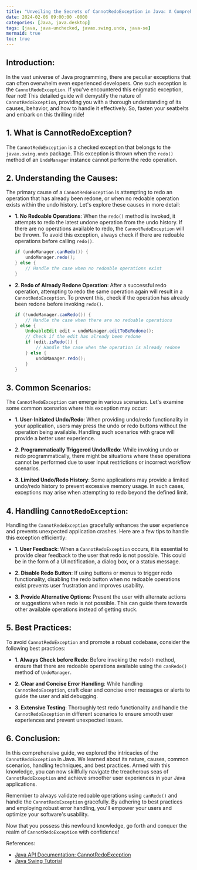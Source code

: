 ```yaml
---
title: "Unveiling the Secrets of CannotRedoException in Java: A Comprehensive Guide"
date: 2024-02-06 09:00:00 -0000
categories: [Java, java.desktop]
tags: [java, java-unchecked, javax.swing.undo, java-se]
mermaid: true
toc: true
---
```



## Introduction:

In the vast universe of Java programming, there are peculiar exceptions that can often overwhelm even experienced developers. One such exception is the `CannotRedoException`. If you've encountered this enigmatic exception, fear not! This detailed guide will demystify the nature of `CannotRedoException`, providing you with a thorough understanding of its causes, behavior, and how to handle it effectively. So, fasten your seatbelts and embark on this thrilling ride!

## 1. What is CannotRedoException?

The `CannotRedoException` is a checked exception that belongs to the `javax.swing.undo` package. This exception is thrown when the `redo()` method of an `UndoManager` instance cannot perform the redo operation.

## 2. Understanding the Causes:

The primary cause of a `CannotRedoException` is attempting to redo an operation that has already been redone, or when no redoable operation exists within the undo history. Let's explore these causes in more detail:

- **1. No Redoable Operations**: When the `redo()` method is invoked, it attempts to redo the latest undone operation from the undo history. If there are no operations available to redo, the `CannotRedoException` will be thrown. To avoid this exception, always check if there are redoable operations before calling `redo()`.

    ```java
    if (undoManager.canRedo()) {
        undoManager.redo();
    } else {
        // Handle the case when no redoable operations exist
    }
    ```

- **2. Redo of Already Redone Operation**: After a successful redo operation, attempting to redo the same operation again will result in a `CannotRedoException`. To prevent this, check if the operation has already been redone before invoking `redo()`.

    ```java
    if (!undoManager.canRedo()) {
        // Handle the case when there are no redoable operations
    } else {
        UndoableEdit edit = undoManager.editToBeRedone();
        // Check if the edit has already been redone
        if (edit.isRedo()) {
            // Handle the case when the operation is already redone
        } else {
            undoManager.redo();
        }
    }
    ```

## 3. Common Scenarios:

The `CannotRedoException` can emerge in various scenarios. Let's examine some common scenarios where this exception may occur:

- **1. User-Initiated Undo/Redo**: When providing undo/redo functionality in your application, users may press the undo or redo buttons without the operation being available. Handling such scenarios with grace will provide a better user experience.

- **2. Programmatically Triggered Undo/Redo**: While invoking undo or redo programmatically, there might be situations where these operations cannot be performed due to user input restrictions or incorrect workflow scenarios.

- **3. Limited Undo/Redo History**: Some applications may provide a limited undo/redo history to prevent excessive memory usage. In such cases, exceptions may arise when attempting to redo beyond the defined limit.

## 4. Handling `CannotRedoException`:

Handling the `CannotRedoException` gracefully enhances the user experience and prevents unexpected application crashes. Here are a few tips to handle this exception efficiently:

- **1. User Feedback**: When a `CannotRedoException` occurs, it is essential to provide clear feedback to the user that redo is not possible. This could be in the form of a UI notification, a dialog box, or a status message.

- **2. Disable Redo Button**: If using buttons or menus to trigger redo functionality, disabling the redo button when no redoable operations exist prevents user frustration and improves usability.

- **3. Provide Alternative Options**: Present the user with alternate actions or suggestions when redo is not possible. This can guide them towards other available operations instead of getting stuck.

## 5. Best Practices:

To avoid `CannotRedoException` and promote a robust codebase, consider the following best practices:

- **1. Always Check before Redo**: Before invoking the `redo()` method, ensure that there are redoable operations available using the `canRedo()` method of `UndoManager`.

- **2. Clear and Concise Error Handling**: While handling `CannotRedoException`, craft clear and concise error messages or alerts to guide the user and aid debugging.

- **3. Extensive Testing**: Thoroughly test redo functionality and handle the `CannotRedoException` in different scenarios to ensure smooth user experiences and prevent unexpected issues.

## 6. Conclusion:

In this comprehensive guide, we explored the intricacies of the `CannotRedoException` in Java. We learned about its nature, causes, common scenarios, handling techniques, and best practices. Armed with this knowledge, you can now skillfully navigate the treacherous seas of `CannotRedoException` and achieve smoother user experiences in your Java applications.

Remember to always validate redoable operations using `canRedo()` and handle the `CannotRedoException` gracefully. By adhering to best practices and employing robust error handling, you'll empower your users and optimize your software's usability.

Now that you possess this newfound knowledge, go forth and conquer the realm of `CannotRedoException` with confidence!

References:
- [Java API Documentation: CannotRedoException](https://docs.oracle.com/en/java/javase/11/docs/api/java.desktop/javax/swing/undo/CannotRedoException.html)
- [Java Swing Tutorial](https://docs.oracle.com/javase/tutorial/uiswing/)
